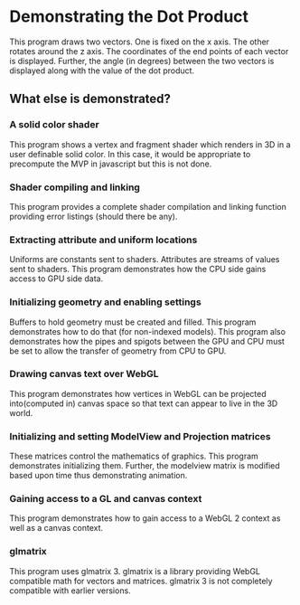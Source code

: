 # Demonstrating the Dot Product

This program draws two vectors. One is fixed on the x axis. The other rotates around the z axis. The coordinates of the end points of each vector is displayed. Further, the angle (in degrees) between the two vectors is displayed along with the value of the dot product.

## What else is demonstrated?

### A solid color shader

This program shows a vertex and fragment shader which renders in 3D in a user definable solid color. In this case, it would be appropriate to precompute the MVP in javascript but this is not done.

### Shader compiling and linking

This program provides a complete shader compilation and linking function providing error listings (should there be any).

### Extracting attribute and uniform locations

Uniforms are constants sent to shaders. Attributes are streams of values sent to shaders. This program demonstrates how the CPU side gains access to GPU side data.

### Initializing geometry and enabling settings

Buffers to hold geometry must be created and filled. This program demonstrates how to do that (for non-indexed models). This program also demonstrates how the pipes and spigots between the GPU and CPU must be set to allow the transfer of geometry from CPU to GPU.

### Drawing canvas text over WebGL

This program demonstrates how vertices in WebGL can be projected into(computed in) canvas space so that text can appear to live in the 3D world.

### Initializing and setting ModelView and Projection matrices

These matrices control the mathematics of graphics. This program demonstrates initializing them. Further, the modelview matrix is modified based upon time thus demonstrating animation.

### Gaining access to a GL and canvas context

This program demonstrates how to gain access to a WebGL 2 context as well as a canvas context.

### glmatrix

This program uses glmatrix 3. glmatrix is a library providing WebGL compatible math for vectors and matrices. glmatrix 3 is not completely compatible with earlier versions.

